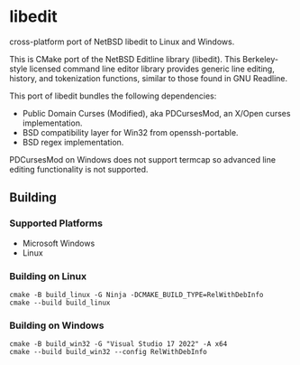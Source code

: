 # libedit

cross-platform port of NetBSD libedit to Linux and Windows.

This is CMake port of the NetBSD Editline library (libedit).
This Berkeley-style licensed command line editor library provides
generic line editing, history, and tokenization functions, similar
to those found in GNU Readline.

This port of libedit bundles the following dependencies:

- Public Domain Curses (Modified), aka PDCursesMod, an
  X/Open curses implementation.
- BSD compatibility layer for Win32 from openssh-portable.
- BSD regex implementation.

PDCursesMod on Windows does not support termcap so advanced
line editing functionality is not supported.

## Building

### Supported Platforms

- Microsoft Windows
- Linux

### Building on Linux

```
cmake -B build_linux -G Ninja -DCMAKE_BUILD_TYPE=RelWithDebInfo
cmake --build build_linux
```

### Building on Windows

```
cmake -B build_win32 -G "Visual Studio 17 2022" -A x64
cmake --build build_win32 --config RelWithDebInfo
```
